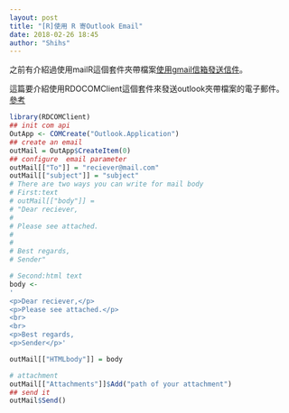 ```yaml
---
layout: post
title: "[R]使用 R 寄Outlook Email"
date: 2018-02-26 18:45
author: "Shihs"
---
```


之前有介紹過使用mailR這個套件夾帶檔案[使用gmail信箱發送信件](https://shihs.github.io/blog/2016/07/17/R-%E4%BD%BF%E7%94%A8R%E7%99%BC%E9%80%81email/)。<br>


這篇要介紹使用RDOCOMClient這個套件來發送outlook夾帶檔案的電子郵件。<br>
[參考](https://stackoverflow.com/questions/26811679/sending-email-in-r-via-outlook)


```R
library(RDCOMClient)
## init com api
OutApp <- COMCreate("Outlook.Application")
## create an email 
outMail = OutApp$CreateItem(0)
## configure  email parameter 
outMail[["To"]] = "reciever@mail.com"
outMail[["subject"]] = "subject"
# There are two ways you can write for mail body
# First:text
# outMail[["body"]] = 
# "Dear reciever,
#                      
# Please see attached.
# 
# 
# Best regards,
# Sender"

# Second:html text
body <- 
'
<p>Dear reciever,</p>
<p>Please see attached.</p>
<br>
<br>
<p>Best regards,
<p>Sender</p>'

outMail[["HTMLbody"]] = body

# attachment
outMail[["Attachments"]]$Add("path of your attachment")
## send it                     
outMail$Send()


```